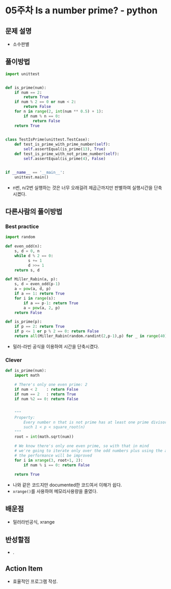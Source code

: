 # 05주차 Is a number prime? - python

## 문제 설명
* 소수판별

## 풀이방법
```python
import unittest


def is_prime(num):
    if num == 2:
        return True
    if num % 2 == 0 or num < 2:
        return False
    for n in range(2, int(num ** 0.5) + 1):
        if num % n == 0:
            return False
    return True
        

class TestIsPrime(unittest.TestCase):
    def test_is_prime_with_prime_number(self):
        self.assertEqual(is_prime(13), True)
    def test_is_prime_with_not_prime_number(self):
        self.assertEqual(is_prime(4), False)


if __name__ == '__main__':
    unittest.main()
```
* n번, n/2번 실행하는 것은 너무 오래걸려 제곱근까지만 판별하여 실행시간을 단축시켰다.

## 다른사람의 풀이방법

### Best practice
```python
import random

def even_odd(n):
    s, d = 0, n
    while d % 2 == 0:
          s += 1
          d >>= 1
    return s, d

def Miller_Rabin(a, p):
    s, d = even_odd(p-1)
    a = pow(a, d, p)
    if a == 1: return True
    for i in range(s):
        if a == p-1: return True
        a = pow(a, 2, p)
    return False

def is_prime(p):
    if p == 2: return True
    if p <= 1 or p % 2 == 0: return False
    return all(Miller_Rabin(random.randint(2,p-1),p) for _ in range(40))
```
* 밀러-라빈 공식을 이용하여 시간을 단축시켰다.

### Clever
```python
def is_prime(num):
    import math

    # There's only one even prime: 2
    if num < 2    : return False
    if num == 2   : return True
    if num %2 == 0: return False

    
    """
    Property:
        Every number n that is not prime has at least one prime divisor p
        such 1 < p < square_root(n)
    """
    root = int(math.sqrt(num))
    
    # We know there's only one even prime, so with that in mind 
    # we're going to iterate only over the odd numbers plus using the above property
    # the performance will be improved
    for i in xrange(3, root+1, 2):
        if num % i == 0: return False

    return True
```
* 나와 같은 코드지만 documented한 코드여서 이해가 쉽다.
* ```xrange()```를 사용하여 메모리사용량을 줄였다.

## 배운점
* 밀러라빈공식, xrange

## 반성할점
* .

## Action Item
* 효율적인 프로그램 작성.